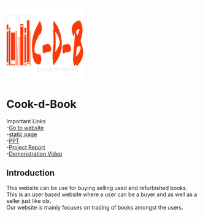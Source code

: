 ![logo](https://github.com/akshay-turkar/Cook-d-Book/blob/main/img/logo.png)
# Cook-d-Book

Important Links<br>
-[Go to website](https://cook-d-book.000webhostapp.com/)<br>
-[static page](https://akshay-turkar.github.io/Cook-d-Book/)<br>
-[PPT](https://1drv.ms/p/s!AhtnmwAl6ksyhBi-cobqE1B0u3aw)<br>
-[Project Report](https://1drv.ms/w/s!AhtnmwAl6ksyhBnIl2JGU4y7UmaZ)<br>
-[Demonstration Video](https://www.loom.com/share/3f2080511f8945008f630a61afb2a330)<br>

## Introduction
This website can be use for buying selling used and refurbished books.<br> This is an user based website where a user can be a buyer and as well as a seller just like olx.<br> Our website is mainly focuses on trading of books amongst the users.
